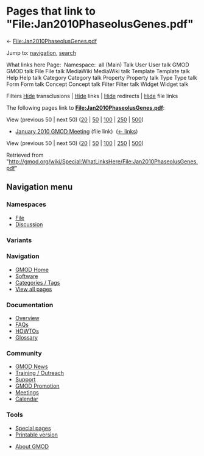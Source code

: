 <div id="mw-page-base" class="noprint">

</div>

<div id="mw-head-base" class="noprint">

</div>

<div id="content" class="mw-body" role="main">

<span id="top"></span>

<div id="mw-js-message" style="display:none;">

</div>



# <span dir="auto">Pages that link to "File:Jan2010PhaseolusGenes.pdf"</span>

<div id="bodyContent">

<div id="contentSub">

←
[File:Jan2010PhaseolusGenes.pdf](/wiki/File:Jan2010PhaseolusGenes.pdf "File:Jan2010PhaseolusGenes.pdf")

</div>

<div id="jump-to-nav" class="mw-jump">

Jump to: [navigation](#mw-navigation), [search](#p-search)

</div>

<div id="mw-content-text">

What links here Page:  Namespace:  all (Main) Talk User User talk GMOD
GMOD talk File File talk MediaWiki MediaWiki talk Template Template talk
Help Help talk Category Category talk Property Property talk Type Type
talk Form Form talk Concept Concept talk Filter Filter talk Widget
Widget talk

Filters
[Hide](/mediawiki/index.php?title=Special:WhatLinksHere/File:Jan2010PhaseolusGenes.pdf&hidetrans=1 "Special:WhatLinksHere/File:Jan2010PhaseolusGenes.pdf")
transclusions \|
[Hide](/mediawiki/index.php?title=Special:WhatLinksHere/File:Jan2010PhaseolusGenes.pdf&hidelinks=1 "Special:WhatLinksHere/File:Jan2010PhaseolusGenes.pdf")
links \|
[Hide](/mediawiki/index.php?title=Special:WhatLinksHere/File:Jan2010PhaseolusGenes.pdf&hideredirs=1 "Special:WhatLinksHere/File:Jan2010PhaseolusGenes.pdf")
redirects \|
[Hide](/mediawiki/index.php?title=Special:WhatLinksHere/File:Jan2010PhaseolusGenes.pdf&hideimages=1 "Special:WhatLinksHere/File:Jan2010PhaseolusGenes.pdf")
file links

The following pages link to
**[File:Jan2010PhaseolusGenes.pdf](/wiki/File:Jan2010PhaseolusGenes.pdf "File:Jan2010PhaseolusGenes.pdf")**:

View (previous 50 \| next 50)
([20](/mediawiki/index.php?title=Special:WhatLinksHere/File:Jan2010PhaseolusGenes.pdf&limit=20 "Special:WhatLinksHere/File:Jan2010PhaseolusGenes.pdf")
\|
[50](/mediawiki/index.php?title=Special:WhatLinksHere/File:Jan2010PhaseolusGenes.pdf&limit=50 "Special:WhatLinksHere/File:Jan2010PhaseolusGenes.pdf")
\|
[100](/mediawiki/index.php?title=Special:WhatLinksHere/File:Jan2010PhaseolusGenes.pdf&limit=100 "Special:WhatLinksHere/File:Jan2010PhaseolusGenes.pdf")
\|
[250](/mediawiki/index.php?title=Special:WhatLinksHere/File:Jan2010PhaseolusGenes.pdf&limit=250 "Special:WhatLinksHere/File:Jan2010PhaseolusGenes.pdf")
\|
[500](/mediawiki/index.php?title=Special:WhatLinksHere/File:Jan2010PhaseolusGenes.pdf&limit=500 "Special:WhatLinksHere/File:Jan2010PhaseolusGenes.pdf"))

- [January 2010 GMOD
  Meeting](/wiki/January_2010_GMOD_Meeting "January 2010 GMOD Meeting")
  (file link) ‎ <span class="mw-whatlinkshere-tools">([←
  links](/mediawiki/index.php?title=Special:WhatLinksHere&target=January+2010+GMOD+Meeting "Special:WhatLinksHere"))</span>

View (previous 50 \| next 50)
([20](/mediawiki/index.php?title=Special:WhatLinksHere/File:Jan2010PhaseolusGenes.pdf&limit=20 "Special:WhatLinksHere/File:Jan2010PhaseolusGenes.pdf")
\|
[50](/mediawiki/index.php?title=Special:WhatLinksHere/File:Jan2010PhaseolusGenes.pdf&limit=50 "Special:WhatLinksHere/File:Jan2010PhaseolusGenes.pdf")
\|
[100](/mediawiki/index.php?title=Special:WhatLinksHere/File:Jan2010PhaseolusGenes.pdf&limit=100 "Special:WhatLinksHere/File:Jan2010PhaseolusGenes.pdf")
\|
[250](/mediawiki/index.php?title=Special:WhatLinksHere/File:Jan2010PhaseolusGenes.pdf&limit=250 "Special:WhatLinksHere/File:Jan2010PhaseolusGenes.pdf")
\|
[500](/mediawiki/index.php?title=Special:WhatLinksHere/File:Jan2010PhaseolusGenes.pdf&limit=500 "Special:WhatLinksHere/File:Jan2010PhaseolusGenes.pdf"))

</div>

<div class="printfooter">

Retrieved from
"<http://gmod.org/wiki/Special:WhatLinksHere/File:Jan2010PhaseolusGenes.pdf>"

</div>

<div id="catlinks" class="catlinks catlinks-allhidden">

</div>

<div class="visualClear">

</div>

</div>

</div>

<div id="mw-navigation">

## Navigation menu

<div id="mw-head">



<div id="left-navigation">

<div id="p-namespaces" class="vectorTabs" role="navigation"
aria-labelledby="p-namespaces-label">

### Namespaces

- <span id="ca-nstab-image"><a href="/wiki/File:Jan2010PhaseolusGenes.pdf" accesskey="c"
  title="View the file page [c]">File</a></span>
- <span id="ca-talk"><a
  href="/mediawiki/index.php?title=File_talk:Jan2010PhaseolusGenes.pdf&amp;action=edit&amp;redlink=1"
  accesskey="t"
  title="Discussion about the content page [t]">Discussion</a></span>

</div>

<div id="p-variants" class="vectorMenu emptyPortlet" role="navigation"
aria-labelledby="p-variants-label">

### 

### Variants[](#)

<div class="menu">

</div>

</div>

</div>





</div>

</div>

</div>

<div id="mw-panel">

<div id="p-logo" role="banner">

<a href="/wiki/Main_Page"
style="background-image: url(http://gmod.org/images/GMOD-cogs.png);"
title="Visit the main page"></a>

</div>

<div id="p-Navigation" class="portal" role="navigation"
aria-labelledby="p-Navigation-label">

### Navigation

<div class="body">

- <span id="n-GMOD-Home">[GMOD Home](/wiki/Main_Page)</span>
- <span id="n-Software">[Software](/wiki/GMOD_Components)</span>
- <span id="n-Categories-.2F-Tags">[Categories /
  Tags](/wiki/Categories)</span>
- <span id="n-View-all-pages">[View all
  pages](/wiki/Special:AllPages)</span>

</div>

</div>

<div id="p-Documentation" class="portal" role="navigation"
aria-labelledby="p-Documentation-label">

### Documentation

<div class="body">

- <span id="n-Overview">[Overview](/wiki/Overview)</span>
- <span id="n-FAQs">[FAQs](/wiki/Category:FAQ)</span>
- <span id="n-HOWTOs">[HOWTOs](/wiki/Category:HOWTO)</span>
- <span id="n-Glossary">[Glossary](/wiki/Glossary)</span>

</div>

</div>

<div id="p-Community" class="portal" role="navigation"
aria-labelledby="p-Community-label">

### Community

<div class="body">

- <span id="n-GMOD-News">[GMOD News](/wiki/GMOD_News)</span>
- <span id="n-Training-.2F-Outreach">[Training /
  Outreach](/wiki/Training_and_Outreach)</span>
- <span id="n-Support">[Support](/wiki/Support)</span>
- <span id="n-GMOD-Promotion">[GMOD
  Promotion](/wiki/GMOD_Promotion)</span>
- <span id="n-Meetings">[Meetings](/wiki/Meetings)</span>
- <span id="n-Calendar">[Calendar](/wiki/Calendar)</span>

</div>

</div>

<div id="p-tb" class="portal" role="navigation"
aria-labelledby="p-tb-label">

### Tools

<div class="body">

- <span id="t-specialpages"><a href="/wiki/Special:SpecialPages" accesskey="q"
  title="A list of all special pages [q]">Special pages</a></span>
- <span id="t-print"><a
  href="/mediawiki/index.php?title=Special:WhatLinksHere/File:Jan2010PhaseolusGenes.pdf&amp;printable=yes"
  rel="alternate" accesskey="p"
  title="Printable version of this page [p]">Printable version</a></span>

</div>

</div>

</div>

</div>

<div id="footer" role="contentinfo">

- <span id="footer-places-about">[About
  GMOD](/wiki/GMOD:About "GMOD:About")</span>

<!-- -->






</div>
